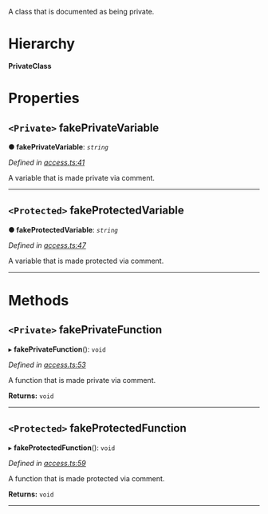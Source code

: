 

A class that is documented as being private.

# Hierarchy

**PrivateClass**

# Properties

<a id="fakeprivatevariable"></a>

## `<Private>` fakePrivateVariable

**● fakePrivateVariable**: *`string`*

*Defined in [access.ts:41](https://github.com/bigcommerce/typedoc-plugin-markdown/blob/master/test/src/access.ts#L41)*

A variable that is made private via comment.

___
<a id="fakeprotectedvariable"></a>

## `<Protected>` fakeProtectedVariable

**● fakeProtectedVariable**: *`string`*

*Defined in [access.ts:47](https://github.com/bigcommerce/typedoc-plugin-markdown/blob/master/test/src/access.ts#L47)*

A variable that is made protected via comment.

___

# Methods

<a id="fakeprivatefunction"></a>

## `<Private>` fakePrivateFunction

▸ **fakePrivateFunction**(): `void`

*Defined in [access.ts:53](https://github.com/bigcommerce/typedoc-plugin-markdown/blob/master/test/src/access.ts#L53)*

A function that is made private via comment.

**Returns:** `void`

___
<a id="fakeprotectedfunction"></a>

## `<Protected>` fakeProtectedFunction

▸ **fakeProtectedFunction**(): `void`

*Defined in [access.ts:59](https://github.com/bigcommerce/typedoc-plugin-markdown/blob/master/test/src/access.ts#L59)*

A function that is made protected via comment.

**Returns:** `void`

___


